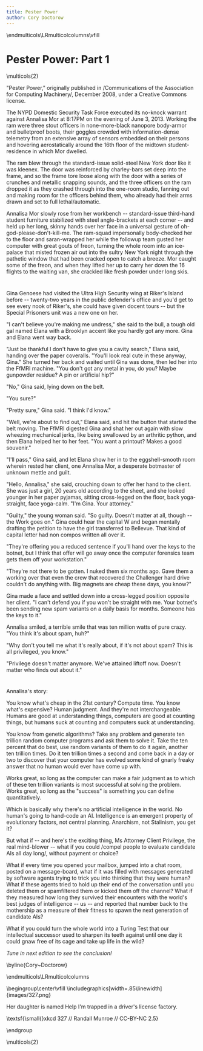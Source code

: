 ```yaml
---
title: Pester Power
author: Cory Doctorow
---
```


\endmulticols\LRmulticolcolumns\vfill

Pester Power: Part 1
====================

\multicols{2}

"Pester Power," originally published in /Communications of the Association for
Computing Machinery/, December 2008, under a Creative Commons license.

The NYPD Domestic Security Task Force executed its no-knock warrant against
Annalisa Mor at 8:17PM on the evening of June 3, 2013. Working the ram were
three stout officers in none-more-black nanopore body-armor and bulletproof
boots, their goggles crowded with information-dense telemetry from an extensive
array of sensors embedded on their persons and hovering aerostatically around
the 16th floor of the midtown student-residence in which Mor dwelled.

The ram blew through the standard-issue solid-steel New York door like it was
kleenex. The door was reinforced by charley-bars set deep into the frame, and
so the frame tore loose along with the door with a series of crunches and
metallic snapping sounds, and the three officers on the ram dropped it as they
crashed through into the one-room studio, fanning out and making room for the
officers behind them, who already had their arms drawn and set to full
lethal/automatic.

Annalisa Mor slowly rose from her workbench -- standard-issue third-hand
student furniture stabilized with steel angle-brackets at each corner -- and
held up her long, skinny hands over her face in a universal gesture of
oh-god-please-don't-kill-me. The ram-squad impersonally body-checked her to the
floor and saran-wrapped her while the followup team gusted her computer with
great gouts of freon, turning the whole room into an ice-palace that misted
frozen air out into the sultry New York night through the pathetic window that
had been cracked open to catch a breeze. Mor caught some of the freon, and when
they lifted her up to carry her down the 16 flights to the waiting van, she
crackled like fresh powder under long skis.

#

Gina Genoese had visited the Ultra High Security wing at Riker's Island before
-- twenty-two years in the public defender's office and you'd get to see every
nook of Riker's, she could have given docent tours -- but the Special Prisoners
unit was a new one on her.

"I can't believe you're making me undress," she said to the bull, a tough old
gal named Elana with a Brooklyn accent like you hardly got any more. Gina and
Elana went way back.

"Just be thankful I don't have to give you a cavity search," Elana said,
handing over the paper coveralls. "You'll look real cute in these anyway,
Gina." She turned her back and waited until Gina was done, then led her into
the FfMRI machine. "You don't got any metal in you, do you? Maybe gunpowder
residue? A pin or artificial hip?"

"No," Gina said, lying down on the belt.

"You sure?"

"Pretty sure," Gina said. "I think I'd know."

"Well, we're about to find out," Elana said, and hit the button that started
the belt moving. The FfMRI digested Gina and shat her out again with slow
wheezing mechanical jerks, like being swallowed by an arthritic python, and
then Elana helped her to her feet. "You want a printout? Makes a good
souvenir."

"I'll pass," Gina said, and let Elana show her in to the eggshell-smooth room
wherein rested her client, one Annalisa Mor, a desperate botmaster of unknown
mettle and guilt.

"Hello, Annalisa," she said, crouching down to offer her hand to the client.
She was just a girl, 20 years old according to the sheet, and she looked
younger in her paper pyjamas, sitting cross-legged on the floor, back
yoga-straight, face yoga-calm. "I'm Gina. Your attorney."

"Guilty," the young woman said. "So guilty. Doesn't matter at all, though --
the Work goes on." Gina could hear the capital W and began mentally drafting
the petition to have the girl transferred to Bellevue. That kind of capital
letter had non compos written all over it.

"They're offering you a reduced sentence if you'll hand over the keys to the
botnet, but I think that offer will go away once the computer forensics team
gets them off your workstation."

"They're not there to be gotten. I nuked them six months ago. Gave them a
working over that even the crew that recovered the Challenger hard drive
couldn't do anything with. Big magnets are cheap these days, you know?"

Gina made a face and settled down into a cross-legged position opposite her
client. "I can't defend you if you won't be straight with me. Your botnet's
been sending new spam variants on a daily basis for months. Someone has the
keys to it."

Annalisa smiled, a terrible smile that was ten million watts of pure crazy.
"You think it's about spam, huh?"

"Why don't you tell me what it's really about, if it's not about spam? This is
all privileged, you know."

"Privilege doesn't matter anymore. We've attained liftoff now. Doesn't matter
who finds out about it."

#

Annalisa's story:

You know what's cheap in the 21st century? Compute time. You know what's
expensive? Human judgment. And they're not interchangeable. Humans are good at
understanding things, computers are good at counting things, but humans suck at
counting and computers suck at understanding.

You know from genetic algorithms? Take any problem and generate ten trillion
random computer programs and ask them to solve it. Take the ten percent that do
best, use random variants of them to do it again, another ten trillion times.
Do it ten trillion times a second and come back in a day or two to discover
that your computer has evolved some kind of gnarly freaky answer that no human
would ever have come up with.

Works great, so long as the computer can make a fair judgment as to which of
these ten trillion variants is most successful at solving the problem. Works
great, so long as the "success" is something you can define quantitatively.

Which is basically why there's no artificial intelligence in the world. No
human's going to hand-code an AI. Intelligence is an emergent property of
evolutionary factors, not central planning. Anarchism, not Stalinism, you get
it?

But what if -- and here's the exciting thing, Ms Attorney Client Privilege, the
real mind-blower -- what if you could /compel people to evaluate candidate AIs
all day long/, without payment or choice?

What if every time you opened your mailbox, jumped into a chat room, posted on
a message-board, what if it was filled with messages generated by software
agents trying to trick you into thinking that they were human? What if these
agents tried to hold up their end of the conversation until you deleted them or
spamfiltered them or kicked them off the channel? What if they measured how
long they survived their encounters with the world's best judges of
intelligence -- us -- and reported that number back to the mothership as a
measure of their fitness to spawn the next generation of candidate AIs?

What if you could turn the whole world into a Turing Test that our intellectual
successor used to sharpen its teeth against until one day it could gnaw free of
its cage and take up life in the wild?

*Tune in next edition to see the conclusion!* 

\byline{Cory~Doctorow}

\endmulticols\LRmulticolcolumns

\begingroup\center\vfill
\includegraphics[width=.85\linewidth]{images/327.png}

Her daughter is named Help I'm trapped in a driver's license factory.

\textsf{\small{}xkcd 327 // Randall Munroe // CC-BY-NC 2.5}

\endgroup

\multicols{2}


